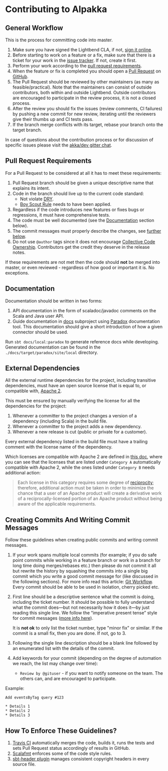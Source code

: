 # Contributing to Alpakka

## General Workflow

This is the process for committing code into master.

1. Make sure you have signed the Lightbend CLA, if not, [sign it online](http://www.lightbend.com/contribute/cla).
2. Before starting to work on a feature or a fix, make sure that there is a ticket for your work in the [issue tracker](https://github.com/akka/alpakka/issues). If not, create it first.
3. Perform your work according to the [pull request requirements](#pull-request-requirements).
4. When the feature or fix is completed you should open a [Pull Request](https://help.github.com/articles/using-pull-requests) on [GitHub](https://github.com/akka/alpakka/pulls).
5. The Pull Request should be reviewed by other maintainers (as many as feasible/practical). Note that the maintainers can consist of outside contributors, both within and outside Lightbend. Outside contributors are encouraged to participate in the review process, it is not a closed process.
6. After the review you should fix the issues (review comments, CI failures) by pushing a new commit for new review, iterating until the reviewers give their thumbs up and CI tests pass.
7. If the branch merge conflicts with its target, rebase your branch onto the target branch.

In case of questions about the contribution process or for discussion of specific issues please visit the [akka/dev gitter chat](https://gitter.im/akka/dev).

## Pull Request Requirements

For a Pull Request to be considered at all it has to meet these requirements:

1. Pull Request branch should be given a unique descriptive name that explains its intent.
2. Code in the branch should live up to the current code standard:
   - Not violate [DRY](http://programmer.97things.oreilly.com/wiki/index.php/Don%27t_Repeat_Yourself).
   - [Boy Scout Rule](http://programmer.97things.oreilly.com/wiki/index.php/The_Boy_Scout_Rule) needs to have been applied.
3. Regardless if the code introduces new features or fixes bugs or regressions, it must have comprehensive tests.
4. The code must be well documented (see the [Documentation](#documentation) section below).
5. The commit messages must properly describe the changes, see [further below](#creating-commits-and-writing-commit-messages).
6. Do not use ``@author`` tags since it does not encourage [Collective Code Ownership](http://www.extremeprogramming.org/rules/collective.html). Contributors get the credit they deserve in the release notes.

If these requirements are not met then the code should **not** be merged into master, or even reviewed - regardless of how good or important it is. No exceptions.

## Documentation

Documentation should be written in two forms:

1. API documentation in the form of scaladoc/javadoc comments on the Scala and Java user API.
2. Guide documentation in [docs](docs/) subproject using [Paradox](https://github.com/lightbend/paradox) documentation tool. This documentation should give a short introduction of how a given connector should be used.

Run `sbt docs/local:paradox` to generate reference docs while developing. Generated documentation can be found in the `./docs/target/paradox/site/local` directory.

## External Dependencies

All the external runtime dependencies for the project, including transitive dependencies, must have an open source license that is equal to, or compatible with, [Apache 2](http://www.apache.org/licenses/LICENSE-2.0).

This must be ensured by manually verifying the license for all the dependencies for the project:

1. Whenever a committer to the project changes a version of a dependency (including Scala) in the build file.
2. Whenever a committer to the project adds a new dependency.
3. Whenever a new release is cut (public or private for a customer).

Every external dependency listed in the build file must have a trailing comment with the license name of the dependency.

Which licenses are compatible with Apache 2 are defined in [this doc](http://www.apache.org/legal/3party.html#category-a), where you can see that the licenses that are listed under ``Category A`` automatically compatible with Apache 2, while the ones listed under ``Category B`` needs additional action:

> Each license in this category requires some degree of [reciprocity](http://www.apache.org/legal/3party.html#define-reciprocal); therefore, additional action must be taken in order to minimize the chance that a user of an Apache product will create a derivative work of a reciprocally-licensed portion of an Apache product without being aware of the applicable requirements.

## Creating Commits And Writing Commit Messages

Follow these guidelines when creating public commits and writing commit messages.

1. If your work spans multiple local commits (for example; if you do safe point commits while working in a feature branch or work in a branch for long time doing merges/rebases etc.) then please do not commit it all but rewrite the history by squashing the commits into a single big commit which you write a good commit message for (like discussed in the following sections). For more info read this article: [Git Workflow](http://sandofsky.com/blog/git-workflow.html). Every commit should be able to be used in isolation, cherry picked etc.

2. First line should be a descriptive sentence what the commit is doing, including the ticket number. It should be possible to fully understand what the commit does—but not necessarily how it does it—by just reading this single line. We follow the “imperative present tense” style for commit messages ([more info here](http://tbaggery.com/2008/04/19/a-note-about-git-commit-messages.html)).

   It is **not ok** to only list the ticket number, type "minor fix" or similar.
   If the commit is a small fix, then you are done. If not, go to 3.

3. Following the single line description should be a blank line followed by an enumerated list with the details of the commit.

4. Add keywords for your commit (depending on the degree of automation we reach, the list may change over time):
    * ``Review by @gituser`` - if you want to notify someone on the team. The others can, and are encouraged to participate.

Example:

    Add eventsByTag query #123

    * Details 1
    * Details 2
    * Details 3

## How To Enforce These Guidelines?

1. [Travis CI](https://travis-ci.org/akka/alpakka) automatically merges the code, builds it, runs the tests and sets Pull Request status accordingly of results in GitHub.
2. [Scalafmt](https://olafurpg.github.io/scalafmt) enforces some of the code style rules.
3. [sbt-header plugin](https://github.com/sbt/sbt-header) manages consistent copyright headers in every source file.
